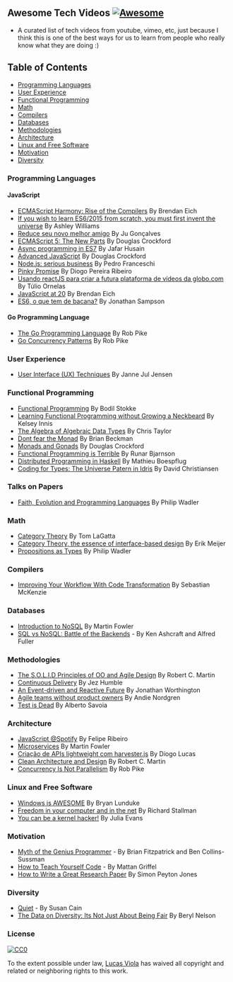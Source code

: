 ## Awesome Tech Videos [![Awesome](https://cdn.rawgit.com/sindresorhus/awesome/d7305f38d29fed78fa85652e3a63e154dd8e8829/media/badge.svg)](https://github.com/sindresorhus/awesome)

* A curated list of tech videos from youtube, vimeo, etc, just because
I think this is one of the best ways for us to learn from people who
really know what they are doing :)

## Table of Contents
* [Programming Languages](https://github.com/lucasviola/awesome-tech-videos#programming-languages)
* [User Experience](https://github.com/lucasviola/awesome-tech-videos#user-experience)
* [Functional Programming](https://github.com/lucasviola/awesome-tech-videos#functional-programming)
* [Math](https://github.com/lucasviola/awesome-tech-videos#math)
* [Compilers](https://github.com/lucasviola/awesome-tech-videos#compilers)
* [Databases](https://github.com/lucasviola/awesome-tech-videos#databases)
* [Methodologies](https://github.com/lucasviola/awesome-tech-videos#methodologies)
* [Architecture](https://github.com/lucasviola/awesome-tech-videos#architecture)
* [Linux and Free Software](https://github.com/lucasviola/awesome-tech-videos#linux-and-free-software)
* [Motivation](https://github.com/lucasviola/awesome-tech-videos#motivation)
* [Diversity](https://github.com/lucasviola/awesome-tech-videos#diversity)
 

### Programming Languages

#### JavaScript

- [ECMAScript Harmony: Rise of the Compilers](https://www.youtube.com/watch?v=PlmsweSNhTw&index) By Brendan Eich
- [If you wish to learn ES6/2015 from scratch, you must first invent the universe](https://www.youtube.com/watch?v=DN4yLZB1vUQ) By Ashley Williams
- [Reduce seu novo melhor amigo](https://www.youtube.com/watch?v=P9mAnhNFKO4) By Ju Gonçalves
- [ECMAScript 5: The New Parts](https://www.youtube.com/watch?v=UTEqr0IlFKY) By Douglas Crockford
- [Async programming in ES7](https://www.youtube.com/watch?v=lil4YCCXRYc) By Jafar Husain
- [Advanced JavaScript](https://www.youtube.com/watch?v=DwYPG6vreJg) By Douglas Crockford
- [Node.js: serious business](https://www.youtube.com/watch?v=_0opytdAXHk) By Pedro Franceschi
- [Pinky Promise](https://www.youtube.com/watch?v=-N8kFr_gaAI) By Diogo Pereira Ribeiro
- [Usando reactJS para criar a futura plataforma de vídeos da globo.com](https://www.youtube.com/watch?v=Hm49qF7DAXw) By Túlio Ornelas
- [JavaScript at 20](https://www.youtube.com/watch?v=bM79WQ9iMZQ) By Brendan Eich
- [ES6, o que tem de bacana?](https://www.youtube.com/watch?v=VHRdSnJbNLg) By Jonathan Sampson

#### Go Programming Language

- [The Go Programming Language](https://www.youtube.com/watch?v=rKnDgT73v8s) By Rob Pike
- [Go Concurrency Patterns](https://www.youtube.com/watch?v=f6kdp27TYZs) By Rob Pike

### User Experience
- [User Interface (UX) Techniques](https://www.youtube.com/watch?v=7OSkB4BCx00) By Janne Jul Jensen

### Functional Programming

- [Functional Programming](https://www.youtube.com/watch?v=DHubfS8E--o) By Bodil Stokke
- [Learning Functional Programming without Growing a Neckbeard](https://www.youtube.com/watch?v=OOvL6QAxRK4) By Kelsey Innis
- [The Algebra of Algebraic Data Types](https://www.youtube.com/watch?v=YScIPA8RbVE) By Chris Taylor
- [Dont fear the Monad](https://www.youtube.com/watch?v=ZhuHCtR3xq8) By Brian Beckman
- [Monads and Gonads](https://www.youtube.com/watch?v=dkZFtimgAcM) By Douglas Crockford
- [Functional Programming is Terrible](https://www.youtube.com/watch?v=hzf3hTUKk8U) By Runar Bjarnson
- [Distributed Programming in Haskell](https://www.youtube.com/watch?v=qlnU73a3Cw0) By Mathieu Boespflug
- [Coding for Types: The Universe Patern in Idris](https://www.youtube.com/watch?v=AWeT_G04a0A) By David Christiansen

### Talks on Papers
- [Faith, Evolution and Programming Languages](https://www.youtube.com/watch?v=8frGknO8rIg) By Philip Wadler

### Math

- [Category Theory](https://www.youtube.com/watch?v=o6L6XeNdd_k&list=FLCYmxNRJq3v_zDtEQrQuBKQ) By Tom LaGatta
- [Category Theory, the essence of interface-based design](https://www.youtube.com/watch?v=JMP6gI5mLHc) By Erik Meijer
- [Propositions as Types](https://www.youtube.com/watch?v=IOiZatlZtGU) By Philip Wadler

### Compilers

- [Improving Your Workflow With Code Transformation](https://www.youtube.com/watch?v=OFuDvqZmUrE) By Sebastian McKenzie

### Databases

- [Introduction to NoSQL](https://www.youtube.com/watch?v=qI_g07C_Q5I) By Martin Fowler
- [SQL vs NoSQL: Battle of the Backends](https://www.youtube.com/watch?v=rRoy6I4gKWU) - By Ken Ashcraft and Alfred Fuller

### Methodologies

- [The S.O.L.I.D Principles of OO and Agile Design](https://www.youtube.com/watch?v=t86v3N4OshQ) By Robert C. Martin
- [Continuous Delivery](https://www.youtube.com/watch?v=skLJuksCRTw) By Jez Humble
- [An Event-driven and Reactive Future](https://www.youtube.com/watch?v=_VdIQTtRkb8) By Jonathan Worthington
- [Agile teams without product owners](https://www.youtube.com/watch?v=SIoukaoFZ9Y) By Andie Nordgren
- [Test is Dead](https://www.youtube.com/watch?v=X1jWe5rOu3g) By Alberto Savoia

### Architecture
- [JavaScript @Spotify](https://www.youtube.com/watch?v=xyR4G2XgcHU) By Felipe Ribeiro
- [Microservices](https://www.youtube.com/watch?v=2yko4TbC8cI) By Martin Fowler
- [Criação de APIs lightweight com harvester.js](https://www.youtube.com/watch?v=r2bIhTO5FcM) By Diogo Lucas
- [Clean Architecture and Design](https://www.youtube.com/watch?v=asLUTiJJqdE) By Robert C. Martin
- [Concurrency Is Not Parallelism](https://www.youtube.com/watch?v=cN_DpYBzKso) By Rob Pike

### Linux and Free Software

- [Windows is AWESOME](https://www.youtube.com/watch?v=Zu0l-Ac7fTU&index=1&list=PLzcMzE4Sz1bDfHOZ2gTbcT7l4p2RaHa1L) By Bryan Lunduke
- [Freedom in your computer and in the net](https://www.youtube.com/watch?v=2lupgHYiK9Q) By Richard Stallman
- [You can be a kernel hacker!](https://www.youtube.com/watch?v=0IQlpFWTFbM) By Julia Evans

### Motivation

- [Myth of the Genius Programmer](https://www.youtube.com/watch?v=0SARbwvhupQ) - By Brian Fitzpatrick and Ben Collins-Sussman
- [How to Teach Yourself Code](https://www.youtube.com/watch?v=T0qAjgQFR4c) - By Mattan Griffel
- [How to Write a Great Research Paper](https://www.youtube.com/watch?v=g3dkRsTqdDA) By Simon Peyton Jones
### Diversity

- [Quiet](https://www.youtube.com/watch?v=AzlCIS072_Y) - By Susan Cain
- [The Data on Diversity: Its Not Just About Being Fair](https://www.youtube.com/watch?v=Am3tHJzqnMki) By Beryl Nelson

### License

[![CC0](https://i.creativecommons.org/p/zero/1.0/88x31.png)](https://creativecommons.org/publicdomain/zero/1.0/)

To the extent possible under law, [Lucas Viola](http://lucasviola.github.io) has waived all copyright and related or neighboring rights to this work.
